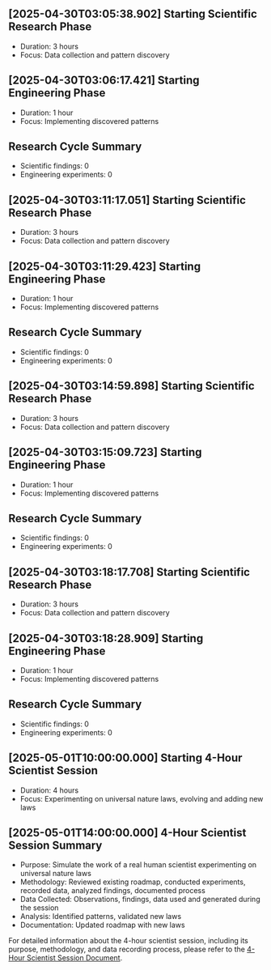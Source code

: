## [2025-04-30T03:05:38.902] Starting Scientific Research Phase
- Duration: 3 hours
- Focus: Data collection and pattern discovery

## [2025-04-30T03:06:17.421] Starting Engineering Phase
- Duration: 1 hour
- Focus: Implementing discovered patterns

## Research Cycle Summary
- Scientific findings: 0
- Engineering experiments: 0

## [2025-04-30T03:11:17.051] Starting Scientific Research Phase
- Duration: 3 hours
- Focus: Data collection and pattern discovery

## [2025-04-30T03:11:29.423] Starting Engineering Phase
- Duration: 1 hour
- Focus: Implementing discovered patterns

## Research Cycle Summary
- Scientific findings: 0
- Engineering experiments: 0

## [2025-04-30T03:14:59.898] Starting Scientific Research Phase
- Duration: 3 hours
- Focus: Data collection and pattern discovery

## [2025-04-30T03:15:09.723] Starting Engineering Phase
- Duration: 1 hour
- Focus: Implementing discovered patterns

## Research Cycle Summary
- Scientific findings: 0
- Engineering experiments: 0

## [2025-04-30T03:18:17.708] Starting Scientific Research Phase
- Duration: 3 hours
- Focus: Data collection and pattern discovery

## [2025-04-30T03:18:28.909] Starting Engineering Phase
- Duration: 1 hour
- Focus: Implementing discovered patterns

## Research Cycle Summary
- Scientific findings: 0
- Engineering experiments: 0

## [2025-05-01T10:00:00.000] Starting 4-Hour Scientist Session
- Duration: 4 hours
- Focus: Experimenting on universal nature laws, evolving and adding new laws

## [2025-05-01T14:00:00.000] 4-Hour Scientist Session Summary
- Purpose: Simulate the work of a real human scientist experimenting on universal nature laws
- Methodology: Reviewed existing roadmap, conducted experiments, recorded data, analyzed findings, documented process
- Data Collected: Observations, findings, data used and generated during the session
- Analysis: Identified patterns, validated new laws
- Documentation: Updated roadmap with new laws

For detailed information about the 4-hour scientist session, including its purpose, methodology, and data recording process, please refer to the [4-Hour Scientist Session Document](docs/research/4_hour_scientist_session.md).
